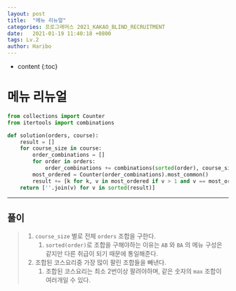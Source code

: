 ```yaml
---
layout: post
title:  "메뉴 리뉴얼"
categories: 프로그래머스 2021_KAKAO_BLIND_RECRUITMENT
date:   2021-01-19 11:40:18 +0800
tags: Lv.2
author: Haribo
---
```


* content
{:toc}
# 메뉴 리뉴얼

```python
from collections import Counter
from itertools import combinations

def solution(orders, course):
    result = []
    for course_size in course:
        order_combinations = []
        for order in orders:
            order_combinations += combinations(sorted(order), course_size)
        most_ordered = Counter(order_combinations).most_common()
        result += [k for k, v in most_ordered if v > 1 and v == most_ordered[0][1]]
    return [''.join(v) for v in sorted(result)]
```

---









## 풀이

> 1. `course_size` 별로 전체 `orders` 조합을 구한다.
>    1. `sorted(order)`로 조합을 구해야하는 이유는 `AB` 와 `BA` 의 메뉴 구성은 같지만 다른 취급이 되기 때문에 통일해준다.
> 2. 조합된 코스요리중 가장 많이 팔린 조합들을 빼낸다.
>    1. 조합된 코스요리는 최소 2번이상 팔려야하며, 같은 숫자의 `max` 조합이 여러개일 수 있다.

